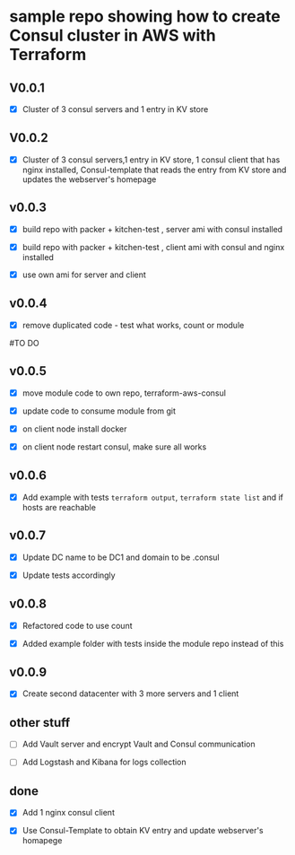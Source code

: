 # sample repo showing how to create Consul cluster in AWS with Terraform

## V0.0.1
- [x] Cluster of 3 consul servers and 1 entry in KV store

## V0.0.2
- [x] Cluster of 3 consul servers,1 entry in KV store, 1 consul client that has nginx installed, Consul-template that reads the entry from KV store and updates the webserver's homepage

## v0.0.3
- [x] build repo with packer + kitchen-test , server ami with consul installed

- [x] build repo with packer + kitchen-test , client ami with consul and nginx installed

- [x] use own ami for server and client

## v0.0.4
- [x] remove duplicated code - test what works, count or module

#TO DO

## v0.0.5
- [x] move module code to own repo, terraform-aws-consul

- [x] update code to consume module from git

- [x] on client node install docker

- [x] on client node restart consul, make sure all works

## v0.0.6
- [x] Add example with tests `terraform output`, `terraform state list` and if hosts are reachable

## v0.0.7
- [x] Update DC name to be DC1 and domain to be .consul

- [x] Update tests accordingly 

## v0.0.8

- [x] Refactored code to use count

- [x] Added example folder with tests inside the module repo instead of this

## v0.0.9

- [x] Create second datacenter with 3 more servers and 1 client

## other stuff

- [ ] Add Vault server and encrypt Vault and Consul communication

- [ ] Add Logstash and Kibana for logs collection

## done
- [x] Add 1 nginx consul client

- [x] Use Consul-Template to obtain KV entry and update webserver's homapege


